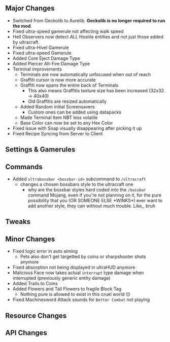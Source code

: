 ## Major Changes
- Switched from Geckolib to Aurelib. **Geckolib is no longer required to run the mod**.
- Fixed ultra-speed gamerule not affecting walk speed
- Hell Observers now detect *ALL* Hostile entities and not just those added by ultracraft.
- Fixed ultra-Hivel Gamerule
- Fixed ultra-speed Gamerule
- Added Core Eject Damage Type
- Added Piercer Alt-Fire Damage Type
- Terminal improvements
  - Terminals are now automatically unfocused when out of reach
  - Graffiti cursor is now more accurate
  - Graffiti now spans the entire back of Terminals
    - This also means Graffitis texture size has been increased (32x32 -> 40x40)
    - Old Graffitis are resized automatically
  - Added Random initial Screensavers
    - Custom ones can be added using datapacks
  - Made Terminal Item NBT less volatile
  - Base Color can now be set to any Hex Color
- Fixed issue with Soap visually disappearing after picking it up
- Fixed Recipe Syncing from Server to Client
## Settings & Gamerules
## Commands
- Added `ultrabossbar <bossbar-id>` subcommand to `/ultracraft`
  - changes a chosen bossbars style to the ultracraft one
    - why are the bossbar styles hard coded into the `/bossbar` command Mojang, even if you're not planning on it, for the pure possibility that you (OR SOMEONE ELSE \*WINKS\*) ever want to add another style, they can without much trouble. Like,, bruh
## Tweaks
## Minor Changes
- Fixed logic error in auto aiming
  - Pets also don't get targetted by coins or sharpshooter shots anymore
- Fixed absorption not being displayed in ultraHUD anymore
- Malicious Face now takes actual `interrupt` type damage when interrupted (previously generic entity damage)
- Added Trails to Coins
- Added Flowers and Tall Flowers to fragile Block Tag
  - Nothing pure is allowed to exist in this cruel world :pensive:
- Fixed Machinesword Attack sounds for `Better Combat` not playing
## Resource Changes
## API Changes
